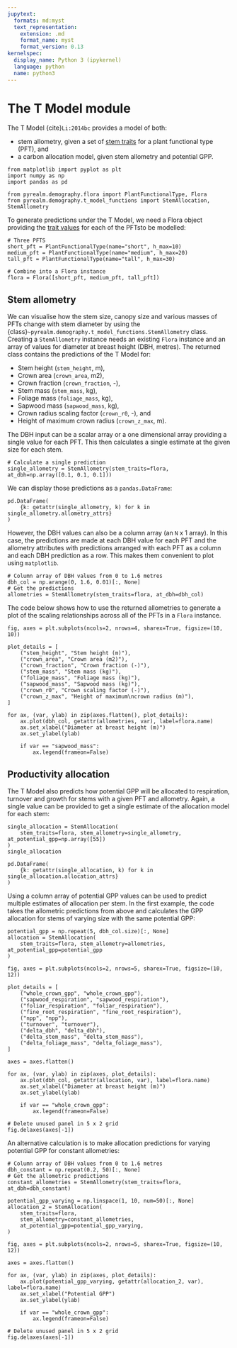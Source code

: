 ```yaml
---
jupytext:
  formats: md:myst
  text_representation:
    extension: .md
    format_name: myst
    format_version: 0.13
kernelspec:
  display_name: Python 3 (ipykernel)
  language: python
  name: python3
---
```


# The T Model module

The T Model {cite}`Li:2014bc` provides a model of both:

* stem allometry, given a set of [stem traits](./flora.md) for a plant functional type
  (PFT), and
* a carbon allocation model, given stem allometry and potential GPP.

```{code-cell}
from matplotlib import pyplot as plt
import numpy as np
import pandas as pd

from pyrealm.demography.flora import PlantFunctionalType, Flora
from pyrealm.demography.t_model_functions import StemAllocation, StemAllometry
```

To generate predictions under the T Model, we need a Flora object providing the
[trait values](./flora.md) for each of the PFTsto be modelled:

```{code-cell}
# Three PFTS
short_pft = PlantFunctionalType(name="short", h_max=10)
medium_pft = PlantFunctionalType(name="medium", h_max=20)
tall_pft = PlantFunctionalType(name="tall", h_max=30)

# Combine into a Flora instance
flora = Flora([short_pft, medium_pft, tall_pft])
```

## Stem allometry

We can visualise how the stem size, canopy size and various masses of PFTs change with
stem diameter by using the {class}`~pyrealm.demography.t_model_functions.StemAllometry`
class. Creating a `StemAllometry` instance needs an existing `Flora` instance and an
array of values for diameter at breast height (DBH, metres). The returned class contains
the predictions of the T Model for:

* Stem height (`stem_height`, m),
* Crown area (`crown_area`, m2),
* Crown fraction (`crown_fraction`, -),
* Stem mass (`stem_mass`, kg),
* Foliage mass (`foliage_mass`, kg),
* Sapwood mass (`sapwood_mass`, kg),
* Crown radius scaling factor (`crown_r0`, -), and
* Height of maximum crown radius (`crown_z_max`, m).

The DBH input can be a scalar array or a one dimensional array providing a single value
for each PFT. This then calculates a single estimate at the given size for each stem.

```{code-cell}
# Calculate a single prediction
single_allometry = StemAllometry(stem_traits=flora, at_dbh=np.array([0.1, 0.1, 0.1]))
```

We can display those predictions as a `pandas.DataFrame`:

```{code-cell}
pd.DataFrame(
    {k: getattr(single_allometry, k) for k in single_allometry.allometry_attrs}
)
```

However, the DBH values can also be a column array (an `N` x 1 array). In this case, the
predictions are made at each DBH value for each PFT and the allometry attributes with
predictions arranged with each PFT as a column and each DBH prediction as a row. This
makes them convenient to plot using `matplotlib`.

```{code-cell}
# Column array of DBH values from 0 to 1.6 metres
dbh_col = np.arange(0, 1.6, 0.01)[:, None]
# Get the predictions
allometries = StemAllometry(stem_traits=flora, at_dbh=dbh_col)
```

The code below shows how to use the returned allometries to generate a plot of the
scaling relationships across all of the PFTs in a `Flora` instance.

```{code-cell}
fig, axes = plt.subplots(ncols=2, nrows=4, sharex=True, figsize=(10, 10))

plot_details = [
    ("stem_height", "Stem height (m)"),
    ("crown_area", "Crown area (m2)"),
    ("crown_fraction", "Crown fraction (-)"),
    ("stem_mass", "Stem mass (kg)"),
    ("foliage_mass", "Foliage mass (kg)"),
    ("sapwood_mass", "Sapwood mass (kg)"),
    ("crown_r0", "Crown scaling factor (-)"),
    ("crown_z_max", "Height of maximum\ncrown radius (m)"),
]

for ax, (var, ylab) in zip(axes.flatten(), plot_details):
    ax.plot(dbh_col, getattr(allometries, var), label=flora.name)
    ax.set_xlabel("Diameter at breast height (m)")
    ax.set_ylabel(ylab)

    if var == "sapwood_mass":
        ax.legend(frameon=False)
```

## Productivity allocation

The T Model also predicts how potential GPP will be allocated to respiration, turnover
and growth for stems with a given PFT and allometry. Again, a single value can be
provided to get a single estimate of the allocation model for each stem:

```{code-cell}
single_allocation = StemAllocation(
    stem_traits=flora, stem_allometry=single_allometry, at_potential_gpp=np.array([55])
)
single_allocation
```

```{code-cell}
pd.DataFrame(
    {k: getattr(single_allocation, k) for k in single_allocation.allocation_attrs}
)
```

Using a column array of potential GPP values can be used to predict multiple estimates of
allocation per stem. In the first example, the code takes the allometric predictions
from above and calculates the GPP allocation for stems of varying size with the same
potential GPP:

```{code-cell}
potential_gpp = np.repeat(5, dbh_col.size)[:, None]
allocation = StemAllocation(
    stem_traits=flora, stem_allometry=allometries, at_potential_gpp=potential_gpp
)
```

```{code-cell}
fig, axes = plt.subplots(ncols=2, nrows=5, sharex=True, figsize=(10, 12))

plot_details = [
    ("whole_crown_gpp", "whole_crown_gpp"),
    ("sapwood_respiration", "sapwood_respiration"),
    ("foliar_respiration", "foliar_respiration"),
    ("fine_root_respiration", "fine_root_respiration"),
    ("npp", "npp"),
    ("turnover", "turnover"),
    ("delta_dbh", "delta_dbh"),
    ("delta_stem_mass", "delta_stem_mass"),
    ("delta_foliage_mass", "delta_foliage_mass"),
]

axes = axes.flatten()

for ax, (var, ylab) in zip(axes, plot_details):
    ax.plot(dbh_col, getattr(allocation, var), label=flora.name)
    ax.set_xlabel("Diameter at breast height (m)")
    ax.set_ylabel(ylab)

    if var == "whole_crown_gpp":
        ax.legend(frameon=False)

# Delete unused panel in 5 x 2 grid
fig.delaxes(axes[-1])
```

An alternative calculation is to make allocation predictions for varying potential GPP
for constant allometries:

```{code-cell}
# Column array of DBH values from 0 to 1.6 metres
dbh_constant = np.repeat(0.2, 50)[:, None]
# Get the allometric predictions
constant_allometries = StemAllometry(stem_traits=flora, at_dbh=dbh_constant)

potential_gpp_varying = np.linspace(1, 10, num=50)[:, None]
allocation_2 = StemAllocation(
    stem_traits=flora,
    stem_allometry=constant_allometries,
    at_potential_gpp=potential_gpp_varying,
)
```

```{code-cell}
fig, axes = plt.subplots(ncols=2, nrows=5, sharex=True, figsize=(10, 12))

axes = axes.flatten()

for ax, (var, ylab) in zip(axes, plot_details):
    ax.plot(potential_gpp_varying, getattr(allocation_2, var), label=flora.name)
    ax.set_xlabel("Potential GPP")
    ax.set_ylabel(ylab)

    if var == "whole_crown_gpp":
        ax.legend(frameon=False)

# Delete unused panel in 5 x 2 grid
fig.delaxes(axes[-1])
```

```{code-cell}

```
